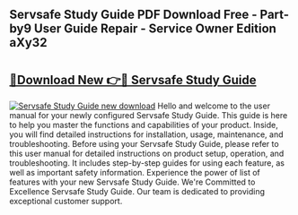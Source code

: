 ## Servsafe Study Guide PDF Download Free - Part-by9 User Guide Repair - Service Owner Edition aXy32

# <h2><a href="http://bc83198.oget.top/?id=Servsafe+Study+Guide">🔗Download New 👉🔴 Servsafe Study Guide</a></h2>

[![Servsafe Study Guide new download](https://i.imgur.com/5g1atiW.png)](http://bc83198.oget.top/?id=Servsafe+Study+Guide)
Hello and welcome to the user manual for your newly configured Servsafe Study Guide. This guide is here to help you master the functions and capabilities of your product. Inside, you will find detailed instructions for installation, usage, maintenance, and troubleshooting. Before using your Servsafe Study Guide, please refer to this user manual for detailed instructions on product setup, operation, and troubleshooting. It includes step-by-step guides for using each feature, as well as important safety information. Experience the power of list of features with your new Servsafe Study Guide. We're Committed to Excellence Servsafe Study Guide. Our team is dedicated to providing exceptional customer support.
